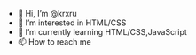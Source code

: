- 👋 Hi, I’m @krxru
- 👀 I’m interested in HTML/CSS
- 🌱 I’m currently learning HTML/CSS,JavaScript
- 📫 How to reach me 

<!---
krxru/krxru is a ✨ special ✨ repository because its `README.md` (this file) appears on your GitHub profile.
You can click the Preview link to take a look at your changes.
--->
